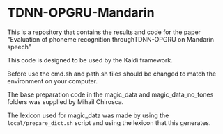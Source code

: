 # TDNN-OPGRU-Mandarin
This is a repository that contains the results and code for  the paper "Evaluation of phoneme recognition throughTDNN-OPGRU on Mandarin speech"

This code is designed to be used by the Kaldi framework. 

Before use the cmd.sh and path.sh files should be changed to match the environment on your computer.

The base preparation code in the magic_data and magic_data_no_tones folders was supplied by Mihail Chirosca.

The lexicon used for magic_data was made by using the `local/prepare_dict.sh`  script and using the lexicon that this generates.





